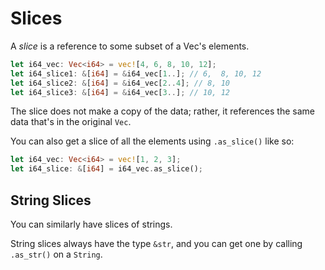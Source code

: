 # Slices

A *slice* is a reference to some subset of a Vec's elements.

```rust
let i64_vec: Vec<i64> = vec![4, 6, 8, 10, 12];
let i64_slice1: &[i64] = &i64_vec[1..]; // 6,  8, 10, 12
let i64_slice2: &[i64] = &i64_vec[2..4]; // 8, 10
let i64_slice3: &[i64] = &i64_vec[3..]; // 10, 12
```

The slice does not make a copy of the data; rather, it references the same
data that's in the original `Vec`.

You can also get a slice of all the elements using `.as_slice()` like so:

```rust
let i64_vec: Vec<i64> = vec![1, 2, 3];
let i64_slice: &[i64] = i64_vec.as_slice();
```

## String Slices

You can similarly have slices of strings.

String slices always have the type `&str`, and you can get one by calling
`.as_str()` on a `String`.
